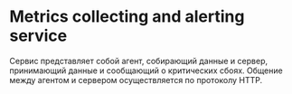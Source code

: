 # Metrics collecting and alerting service

Сервис представляет собой агент, собирающий данные и сервер, принимающий данные и сообщающий о критических сбоях.
Общение между агентом и сервером осуществляется по протоколу HTTP.
